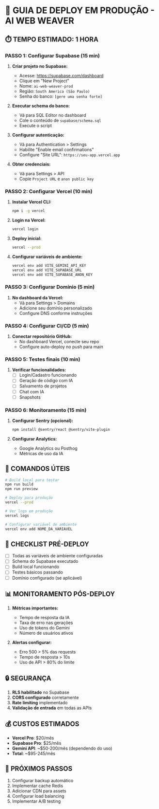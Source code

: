 # 🚀 GUIA DE DEPLOY EM PRODUÇÃO - AI WEB WEAVER

## ⏱️ TEMPO ESTIMADO: 1 HORA

### **PASSO 1: Configurar Supabase (15 min)**

1. **Criar projeto no Supabase:**
   - Acesse: https://supabase.com/dashboard
   - Clique em "New Project"
   - Nome: `ai-web-weaver-prod`
   - Região: `South America (São Paulo)`
   - Senha do banco: `[gere uma senha forte]`

2. **Executar schema do banco:**
   - Vá para SQL Editor no dashboard
   - Cole o conteúdo de `supabase/schema.sql`
   - Execute o script

3. **Configurar autenticação:**
   - Vá para Authentication > Settings
   - Habilite "Enable email confirmations"
   - Configure "Site URL": `https://seu-app.vercel.app`

4. **Obter credenciais:**
   - Vá para Settings > API
   - Copie `Project URL` e `anon public key`

### **PASSO 2: Configurar Vercel (10 min)**

1. **Instalar Vercel CLI:**
   ```bash
   npm i -g vercel
   ```

2. **Login na Vercel:**
   ```bash
   vercel login
   ```

3. **Deploy inicial:**
   ```bash
   vercel --prod
   ```

4. **Configurar variáveis de ambiente:**
   ```bash
   vercel env add VITE_GEMINI_API_KEY
   vercel env add VITE_SUPABASE_URL
   vercel env add VITE_SUPABASE_ANON_KEY
   ```

### **PASSO 3: Configurar Domínio (5 min)**

1. **No dashboard da Vercel:**
   - Vá para Settings > Domains
   - Adicione seu domínio personalizado
   - Configure DNS conforme instruções

### **PASSO 4: Configurar CI/CD (5 min)**

1. **Conectar repositório GitHub:**
   - No dashboard Vercel, conecte seu repo
   - Configure auto-deploy no push para main

### **PASSO 5: Testes finais (10 min)**

1. **Verificar funcionalidades:**
   - [ ] Login/Cadastro funcionando
   - [ ] Geração de código com IA
   - [ ] Salvamento de projetos
   - [ ] Chat com IA
   - [ ] Snapshots

### **PASSO 6: Monitoramento (15 min)**

1. **Configurar Sentry (opcional):**
   ```bash
   npm install @sentry/react @sentry/vite-plugin
   ```

2. **Configurar Analytics:**
   - Google Analytics ou Posthog
   - Métricas de uso da IA

## 🔧 **COMANDOS ÚTEIS**

```bash
# Build local para testar
npm run build
npm run preview

# Deploy para produção
vercel --prod

# Ver logs em produção
vercel logs

# Configurar variável de ambiente
vercel env add NOME_DA_VARIAVEL
```

## 🚨 **CHECKLIST PRÉ-DEPLOY**

- [ ] Todas as variáveis de ambiente configuradas
- [ ] Schema do Supabase executado
- [ ] Build local funcionando
- [ ] Testes básicos passando
- [ ] Domínio configurado (se aplicável)

## 📊 **MONITORAMENTO PÓS-DEPLOY**

1. **Métricas importantes:**
   - Tempo de resposta da IA
   - Taxa de erro nas gerações
   - Uso de tokens do Gemini
   - Número de usuários ativos

2. **Alertas configurar:**
   - Erro 500 > 5% das requests
   - Tempo de resposta > 10s
   - Uso de API > 80% do limite

## 🔒 **SEGURANÇA**

1. **RLS habilitado** no Supabase
2. **CORS configurado** corretamente
3. **Rate limiting** implementado
4. **Validação de entrada** em todas as APIs

## 💰 **CUSTOS ESTIMADOS**

- **Vercel Pro**: $20/mês
- **Supabase Pro**: $25/mês
- **Gemini API**: ~$50-200/mês (dependendo do uso)
- **Total**: ~$95-245/mês

## 🎯 **PRÓXIMOS PASSOS**

1. Configurar backup automático
2. Implementar cache Redis
3. Adicionar CDN para assets
4. Configurar load balancing
5. Implementar A/B testing
